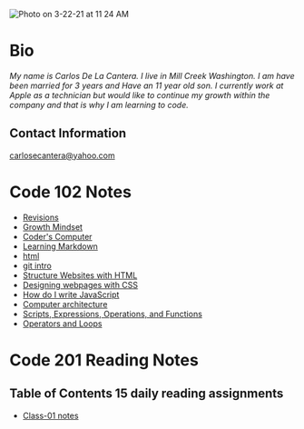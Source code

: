 ![Photo on 3-22-21 at 11 24 AM](https://user-images.githubusercontent.com/79726409/112048767-fd916f00-8b0b-11eb-931f-091ebb154585.jpg)
# **Bio**
 *My name is Carlos De La Cantera. I live in Mill Creek Washington.  I am have been married for 3 years and Have an 11 year old son.  I currently work at Apple as a technician but would like to continue my growth within the company and that is why I am learning to code.*  


## **Contact Information**
carlosecantera@yahoo.com

# Code 102 Notes

- [Revisions](revisions.md)
- [Growth Mindset](growthmindset.md)
- [Coder's Computer](Coders_Computer.md)
- [Learning Markdown](Learning_Markdown.md)
- [html](html.md)
- [git intro](git_intro.md)
- [Structure Websites with HTML](structurewebpageswithhtml.md)
- [Designing webpages with CSS](designingwebpageswithcss.md)
- [How do I write JavaScript](javascript.md)
- [Computer architecture](computerarch.md)
- [Scripts, Expressions, Operations, and Functions](scriptsexpressionsopsfunc.md)
- [Operators and Loops](opsloops.md)

# Code 201 Reading Notes

## **Table of Contents 15 daily reading assignments**

- [Class-01 notes](https://github.com/carlosecantera/reading-notes/blob/main/class-01.md)

